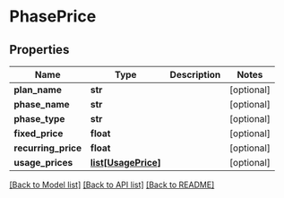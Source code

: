 # PhasePrice

## Properties
Name | Type | Description | Notes
------------ | ------------- | ------------- | -------------
**plan_name** | **str** |  | [optional] 
**phase_name** | **str** |  | [optional] 
**phase_type** | **str** |  | [optional] 
**fixed_price** | **float** |  | [optional] 
**recurring_price** | **float** |  | [optional] 
**usage_prices** | [**list[UsagePrice]**](UsagePrice.md) |  | [optional] 

[[Back to Model list]](../README.md#documentation-for-models) [[Back to API list]](../README.md#documentation-for-api-endpoints) [[Back to README]](../README.md)

